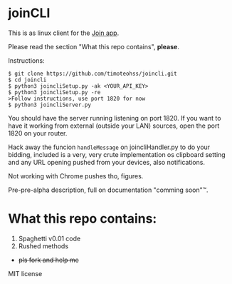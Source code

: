 # joinCLI

This is as linux client for the [Join app](https://joaoapps.com/join/).

Please read the section "What this repo contains", **please**.

Instructions:

```shell
$ git clone https://github.com/timoteohss/joincli.git
$ cd joincli
$ python3 joincliSetup.py -ak <YOUR_API_KEY>
$ python3 joincliSetup.py -re
>Follow instructions, use port 1820 for now
$ python3 joincliServer.py
```

You should have the server running listening on port 1820.
If you want to have it working from external (outside your LAN) sources, open the port 1820 on your router.

Hack away the funcion `handleMessage` on joincliHandler.py to do your bidding, included is a very, very crute implementation os clipboard setting and any URL opening pushed from your devices, also notifications.

Not working with Chrome pushes tho, figures.



Pre-pre-alpha description, full on documentation "comming soon"™.

# What this repo contains:

1. Spaghetti v0.01 code
2. Rushed methods
  * ~~pls fork and help me~~

MIT license